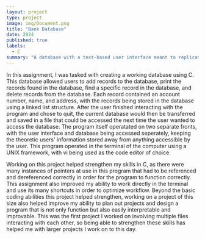 ```yaml
---
layout: project
type: project
image: img/Document.png
title: "Bank Database"
date: 2024
published: true
labels:
  - C
summary: "A database with a text-based user interface meant to replicate a bank created for ICS 212."
---
```


In this assignment, I was tasked with creating a working database using C. This database allowed users to add records to the database, print the records found in the database, find a specific record in the database, and delete records from the database. Each record contained an account number, name, and address, with the records being stored in the database using a linked list structure. After the user finished interacting with the program and chose to quit, the current database would then be transferred and saved in a file that could be accessed the next time the user wanted to access the database. The program itself operatated on two separate fronts, with the user interface and database being accessed seperately, keeping the theoretic users' information stored away from anything accessible by the user. This program operated in the terminal of the computer using a UNIX framework, with vi being used as the code editor of choice.

Working on this project helped strengthen my skills in C, as there were many instances of pointers at use in this program that had to be referenced and dereferenced correctly in order for the program to function correctly. This assignment also improved my ability to work directly in the terminal and use its many shortcuts in order to optimize workflow. Beyond the basic coding abilities this project helped strengthen, working on a project of this size also helped improve my ability to plan out projects and design a program that is not only function but also easily interpretable and improvable. This was the first project I worked on involving multiple files interacting with each other, so being able to strengthen these skills has helped me with larger projects I work on to this day.
